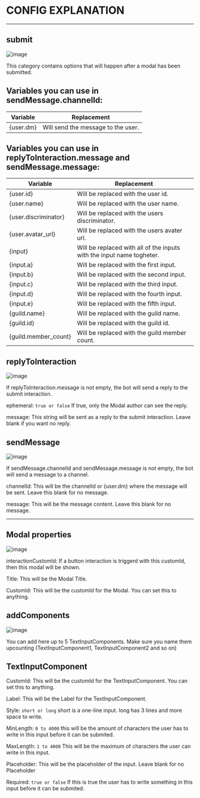 # CONFIG EXPLANATION
***

## submit

![image](https://user-images.githubusercontent.com/55946112/163071661-fed25966-1aa5-4339-b241-12c5c932673b.png)


This category contains options that will happen after a modal has been submitted.

## Variables you can use in sendMessage.channelId:

|Variable|Replacement|
|--------|-----------|
|{user.dm}|Will send the message to the user.|


## Variables you can use in replyToInteraction.message and sendMessage.message:

|Variable|Replacement|
|--------|-----------|
|{user.id}|Will be replaced with the user id.|
|{user.name}|Will be replaced with the user name.|
|{user.discriminator}|Will be replaced with the users discriminator.|
|{user.avatar_url}|Will be replaced with the users avater url.|
|{input}|Will be replaced with all of the inputs with the input name togheter.|
|{input.a}|Will be replaced with the first input.|
|{input.b}|Will be replaced with the second input.|
|{input.c}|Will be replaced with the third input.|
|{input.d}|Will be replaced with the fourth input.|
|{input.e}|Will be replaced with the fifth input.|
|{guild.name}|Will be replaced with the guild name.|
|{guild.id}|Will be replaced with the guild id.|
|{guild.member_count}|Will be replaced with the guild member count.|


## replyToInteraction

![image](https://user-images.githubusercontent.com/55946112/163071718-093cbc50-4c29-4a75-a8ec-2dc4ff62932b.png)
 

If replyToInteraction.message is not empty, the bot will send a reply to the submit interaction.

ephemeral: ```true or false``` If true, only the Modal author can see the reply.

message: This string will be sent as a reply to the submit interaction. Leave blank if you want no reply.


## sendMessage 

![image](https://user-images.githubusercontent.com/55946112/162878468-1cb60ea1-f026-48c0-a1c3-a77eb122b014.png)


If sendMessage.channelId and sendMessage.message is not empty, the bot will send a message to a channel.

channelId: This will be the channelId or {user.dm} where the message will be sent. Leave this blank for no message.

message: This will be the message content. Leave this blank for no message.

***
## Modal properties
![image](https://user-images.githubusercontent.com/55946112/162880475-9281be9b-2a9a-4e09-888f-3be80620a989.png)



interactionCustomId: If a button interaction is triggerd with this customId, then this modal will be shown. 

Title: This will be the Modal Title.

CustomId: This will be the customId for the Modal. You can set this to anything.


## addComponents

![image](https://user-images.githubusercontent.com/55946112/163047069-4cdb5297-2db4-452e-83a7-6b4d59766e36.png)


You can add here up to 5 TextInputComponents. Make sure you name them upcounting (TextInputComponent1, TextInputComponent2 and so on) 

## TextInputComponent


CustomId: This will be the customId for the TextInputComponent. You can set this to anything.

Label: This will be the Label for the TextInputComponent.

Style: ```short or long``` short is a one-line input. long has 3 lines and more space to write.

MinLength: ```0 to 4000``` this will be the amount of characters the user has to write in this input before it can be submited.

MaxLength: ```1 to 4000``` This will be the maximum of characters the user can write in this input.

Placeholder: This will be the placeholder of the input. Leave blank for no Placeholder

Required: ```true or false``` If this is true the user has to write something in this input before it can be submited.
